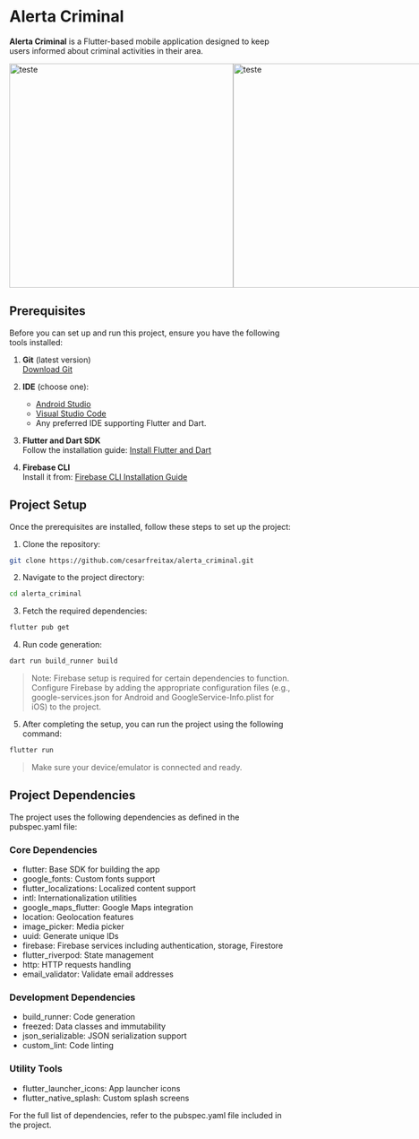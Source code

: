 # Alerta Criminal

**Alerta Criminal** is a Flutter-based mobile application designed to keep users informed about criminal activities in their area.

<div style="display:flex;">
<img src="https://i.imgur.com/CFRZcGh.jpeg" alt="teste" height="400" float="left"/>
<img src="https://i.imgur.com/U8LNcRt.jpeg" alt="teste" height="400" float="left"/>
<img src="https://i.imgur.com/dhQJTyq.jpeg" alt="teste" height="400" float="left"/>
<img src="https://i.imgur.com/OkjU38I.jpeg" alt="teste" height="400" float="left"/>
<img src="https://i.imgur.com/ZysTerf.jpeg" alt="teste" height="400" float="left"/>
</div>

## Prerequisites

Before you can set up and run this project, ensure you have the following tools installed:

1. **Git** (latest version)  
   [Download Git](https://git-scm.com/downloads)

2. **IDE** (choose one):
   - [Android Studio](https://developer.android.com/studio)
   - [Visual Studio Code](https://code.visualstudio.com/)
   - Any preferred IDE supporting Flutter and Dart.

3. **Flutter and Dart SDK**  
   Follow the installation guide: [Install Flutter and Dart](https://docs.flutter.dev/get-started/install)

4. **Firebase CLI**  
   Install it from: [Firebase CLI Installation Guide](https://firebase.google.com/docs/cli#install-cli-windows)

## Project Setup

Once the prerequisites are installed, follow these steps to set up the project:

1. Clone the repository:
```bash
git clone https://github.com/cesarfreitax/alerta_criminal.git
```

2. Navigate to the project directory:
```bash
cd alerta_criminal
```

3. Fetch the required dependencies:
```bash
flutter pub get
```

4. Run code generation:
```bash
dart run build_runner build
```

> Note: Firebase setup is required for certain dependencies to function. Configure Firebase by adding the appropriate configuration files (e.g., google-services.json for Android and GoogleService-Info.plist for iOS) to the project.

5. After completing the setup, you can run the project using the following command:
```bash
flutter run
```
> Make sure your device/emulator is connected and ready.

## Project Dependencies
The project uses the following dependencies as defined in the pubspec.yaml file:

### Core Dependencies
* flutter: Base SDK for building the app
* google_fonts: Custom fonts support
* flutter_localizations: Localized content support
* intl: Internationalization utilities
* google_maps_flutter: Google Maps integration
* location: Geolocation features
* image_picker: Media picker
* uuid: Generate unique IDs
* firebase: Firebase services including authentication, storage, Firestore
* flutter_riverpod: State management
* http: HTTP requests handling
* email_validator: Validate email addresses

### Development Dependencies
* build_runner: Code generation
* freezed: Data classes and immutability
* json_serializable: JSON serialization support
* custom_lint: Code linting

### Utility Tools
* flutter_launcher_icons: App launcher icons
* flutter_native_splash: Custom splash screens

For the full list of dependencies, refer to the pubspec.yaml file included in the project.
